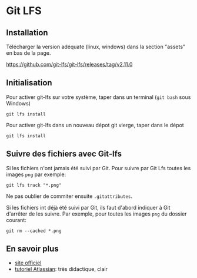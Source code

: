 # Git LFS

## Installation

Télécharger la version adéquate (linux, windows) dans la section "assets" en bas de la page.

https://github.com/git-lfs/git-lfs/releases/tag/v2.11.0

## Initialisation

Pour activer git-lfs sur votre système, taper dans un terminal (`git
bash` sous Windows)

```
git lfs install
```

Pour activer git-lfs dans un nouveau dépot git vierge, taper dans le
dépot

```
git lfs install
```

## Suivre des fichiers avec Git-lfs

Si les fichiers n'ont jamais été suivi par Git.
Pour suivre par Git Lfs toutes les images `png` par exemple:
```
git lfs track "*.png"
```
Ne pas oublier de commiter ensuite `.gitattributes`.

Si les fichiers int déjà été suivi par Git, ils faut d'abord indiquer
à Git d'arrêter de les suivre. Par exemple, pour toutes les images
`png` du dossier courant:
```
git rm --cached *.png
```

## En savoir plus

- [site officiel](https://git-lfs.github.com/)
- [tutoriel Atlassian](https://www.atlassian.com/git/tutorials/git-lfs): très didactique, clair

